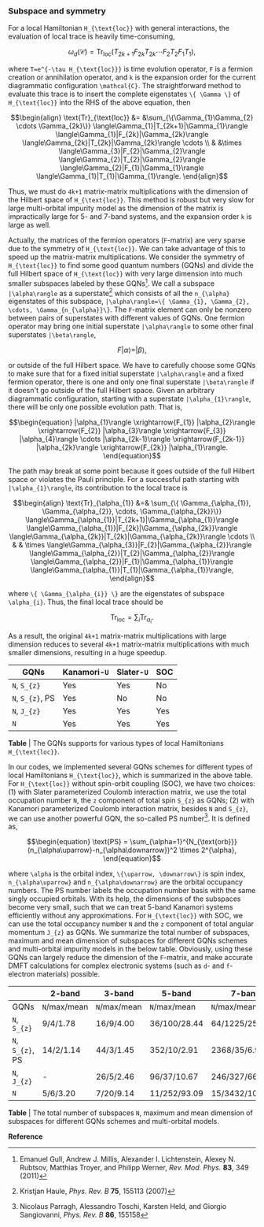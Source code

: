 ### Subspace and symmetry

For a local Hamiltonian ``H_{\text{loc}}`` with general interactions, the evaluation of local trace is heavily time-consuming,
```math
\begin{equation}
\omega_{d}(\mathcal{C}) = 
\text{Tr}_{\text{loc}} (T_{2k+1}F_{2k}T_{2k} \cdots F_{2}T_{2}F_{1}T_{1}),
\end{equation}  
```
where ``T=e^{-\tau H_{\text{loc}}}`` is time evolution operator, ``F`` is a fermion creation or annihilation operator, and ``k`` is the expansion order for the current diagrammatic configuration ``\mathcal{C}``. The straightforward method to evaluate this trace is to insert the complete eigenstates ``\{ \Gamma \}`` of ``H_{\text{loc}}`` into the RHS of the above equation, then 
```math
\begin{align}
\text{Tr}_{\text{loc}} &= &\sum_{\{\Gamma_{1}\Gamma_{2} \cdots \Gamma_{2k}\}} 
            \langle\Gamma_{1}|T_{2k+1}|\Gamma_{1}\rangle
            \langle\Gamma_{1}|F_{2k}|\Gamma_{2k}\rangle
            \langle\Gamma_{2k}|T_{2k}|\Gamma_{2k}\rangle \cdots \\  
          & &\times \langle\Gamma_{3}|F_{2}|\Gamma_{2}\rangle
            \langle\Gamma_{2}|T_{2}|\Gamma_{2}\rangle
            \langle\Gamma_{2}|F_{1}|\Gamma_{1}\rangle
            \langle\Gamma_{1}|T_{1}|\Gamma_{1}\rangle.
\end{align}
```
Thus, we must do ``4k+1`` matrix-matrix multiplications with the dimension of the Hilbert space of ``H_{\text{loc}}``. This method is robust but very slow for large multi-orbital impurity model as the dimension of the matrix is impractically large for 5- and 7-band systems, and the expansion order ``k`` is large as well.

Actually, the matrices of the fermion operators (``F``-matrix) are very sparse due to the symmetry of ``H_{\text{loc}}``. We can take advantage of this to speed up the matrix-matrix multiplications. We consider the symmetry of ``H_{\text{loc}}`` to find some good quantum numbers (GQNs) and divide the full Hilbert space of ``H_{\text{loc}}`` with very large dimension into much smaller subspaces labeled by these GQNs[^1]. We call a subspace ``|\alpha\rangle`` as a superstate[^2] which consists of all the ``n_{\alpha}`` eigenstates of this subspace, ``|\alpha\rangle=\{ \Gamma_{1}, \Gamma_{2}, \cdots, \Gamma_{n_{\alpha}}\}``. The ``F``-matrix element can only be nonzero between pairs of superstates with different values of GQNs. One fermion operator may bring one initial superstate ``|\alpha\rangle`` to some other final superstates ``|\beta\rangle``,
```math
\begin{equation}
F|\alpha\rangle= |\beta\rangle,
\end{equation}
```
or outside of the full Hilbert space. We have to carefully choose some GQNs to make sure that for a fixed initial superstate ``|\alpha\rangle`` and a fixed fermion operator, there is one and only one final superstate ``|\beta\rangle`` if it doesn't go outside of the full Hilbert space. Given an arbitrary diagrammatic configuration, starting with a superstate ``|\alpha_{1}\rangle``, there will be only one possible evolution path. That is,
```math
\begin{equation}
|\alpha_{1}\rangle \xrightarrow{F_{1}} 
|\alpha_{2}\rangle \xrightarrow{F_{2}} 
|\alpha_{3}\rangle \xrightarrow{F_{3}} 
|\alpha_{4}\rangle \cdots 
|\alpha_{2k-1}\rangle \xrightarrow{F_{2k-1}} 
|\alpha_{2k}\rangle   \xrightarrow{F_{2k}} 
|\alpha_{1}\rangle.
\end{equation}
```
The path may break at some point because it goes outside of the full Hilbert space or violates the Pauli principle. For a successful path starting with ``|\alpha_{1}\rangle``, its contribution to the local trace is
```math
\begin{align}
\text{Tr}_{\alpha_{1}} &=& 
\sum_{\{ \Gamma_{\alpha_{1}}, \Gamma_{\alpha_{2}}, \cdots, \Gamma_{\alpha_{2k}}\}}
\langle\Gamma_{\alpha_{1}}|T_{2k+1}|\Gamma_{\alpha_{1}}\rangle
\langle\Gamma_{\alpha_{1}}|F_{2k}|\Gamma_{\alpha_{2k}}\rangle
\langle\Gamma_{\alpha_{2k}}|T_{2k}|\Gamma_{\alpha_{2k}}\rangle \cdots \\ 
& & \times 
\langle\Gamma_{\alpha_{3}}|F_{2}|\Gamma_{\alpha_{2}}\rangle
\langle\Gamma_{\alpha_{2}}|T_{2}|\Gamma_{\alpha_{2}}\rangle
\langle\Gamma_{\alpha_{2}}|F_{1}|\Gamma_{\alpha_{1}}\rangle
\langle\Gamma_{\alpha_{1}}|T_{1}|\Gamma_{\alpha_{1}}\rangle,
\end{align}
```
where ``\{ \Gamma_{\alpha_{i}} \}`` are the eigenstates of subspace ``\alpha_{i}``. Thus, the final local trace should be
```math
\begin{equation}
\text{Tr}_{\text{loc}} = \sum_{i} \text{Tr}_{\alpha_{i}}.
\end{equation}
```
As a result, the original ``4k+1`` matrix-matrix multiplications with large dimension reduces to several ``4k+1`` matrix-matrix multiplications with much smaller dimensions, resulting in a huge speedup.

| GQNs | Kanamori-``U`` | Slater-``U`` | SOC |
| -- | -- | -- | -- |
|``N``, ``S_{z}``          | Yes          | Yes        | No   |
|``N``, ``S_{z}``, PS      | Yes          | No         | No   | 
|``N``, ``J_{z}``          | Yes          | Yes        | Yes  |
|``N``                     | Yes          | Yes        | Yes  |

**Table** | The GQNs supports for various types of local Hamiltonians ``H_{\text{loc}}``.

In our codes, we implemented several GQNs schemes for different types of local Hamiltonians ``H_{\text{loc}}``, which is summarized in the above table. For ``H_{\text{loc}}`` without spin-orbit coupling (SOC), we have two choices: (1) with Slater parameterized Coulomb interaction matrix, we use the total occupation number ``N``, the ``z`` component of total spin ``S_{z}`` as GQNs; (2) with Kanamori parameterized Coulomb interaction matrix, besides ``N`` and ``S_{z}``, we can use another powerful GQN, the so-called PS number[^3]. It is defined as,
```math
\begin{equation}
\text{PS} = \sum_{\alpha=1}^{N_{\text{orb}}} 
             (n_{\alpha\uparrow}-n_{\alpha\downarrow})^2 \times 2^{\alpha},
\end{equation}
```
where ``\alpha`` is the orbital index, ``\{\uparrow, \downarrow\}`` is spin index, ``n_{\alpha\uparrow}`` and ``n_{\alpha\downarrow}`` are the orbital occupancy numbers. The PS number labels the occupation number basis with the same singly occupied orbitals. With its help, the dimensions of the subspaces become very small, such that we can treat 5-band Kanamori systems efficiently without any approximations. For ``H_{\text{loc}}`` with SOC, we can use the total occupancy number ``N`` and the ``z`` component of total angular momentum ``J_{z}`` as GQNs. We summarize the total number of subspaces, maximum and mean dimension of subspaces for different GQNs schemes and multi-orbital impurity models in the below table. Obviously, using these GQNs can largely reduce the dimension of the ``F``-matrix, and make accurate DMFT calculations for complex electronic systems (such as ``d``- and ``f``-electron materials) possible. 

|               | 2-band       | 3-band       | 5-band       | 7-band      |
| -- | -- | -- | -- | -- |
|GQNs           | ``N``/max/mean | ``N``/max/mean | ``N``/max/mean | ``N``/max/mean   | 
|``N``, ``S_{z}``     |  9/4/1.78    | 16/9/4.00    | 36/100/28.44 | 64/1225/256.00 |
|``N``, ``S_{z}``, PS |  14/2/1.14   | 44/3/1.45    | 352/10/2.91  | 2368/35/6.92   |
|``N``, ``J_{z}``     |  -           | 26/5/2.46    | 96/37/10.67  | 246/327/66.60  |
|``N``            |  5/6/3.20    | 7/20/9.14    | 11/252/93.09 | 15/3432/1092.27|

**Table** | The total number of subspaces ``N``, maximum and mean dimension of subspaces for different GQNs schemes and multi-orbital models.

**Reference**

[^1]: Emanuel Gull, Andrew J. Millis, Alexander I. Lichtenstein, Alexey N. Rubtsov, Matthias Troyer, and Philipp Werner, *Rev. Mod. Phys.* **83**, 349 (2011)

[^2]: Kristjan Haule, *Phys. Rev. B* **75**, 155113 (2007)

[^3]: Nicolaus Parragh, Alessandro Toschi, Karsten Held, and Giorgio Sangiovanni, *Phys. Rev. B* **86**, 155158